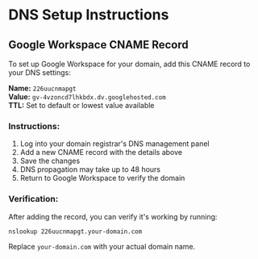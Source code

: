 # DNS Setup Instructions

## Google Workspace CNAME Record

To set up Google Workspace for your domain, add this CNAME record to your DNS settings:

**Name:** `226uucnmapgt`  
**Value:** `gv-4vzoncd7lhkbdx.dv.googlehosted.com`  
**TTL:** Set to default or lowest value available

### Instructions:
1. Log into your domain registrar's DNS management panel
2. Add a new CNAME record with the details above
3. Save the changes
4. DNS propagation may take up to 48 hours
5. Return to Google Workspace to verify the domain

### Verification:
After adding the record, you can verify it's working by running:
```bash
nslookup 226uucnmapgt.your-domain.com
```

Replace `your-domain.com` with your actual domain name.